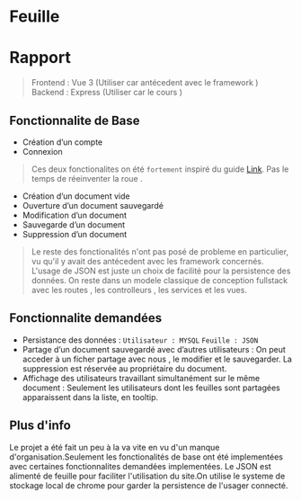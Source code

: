# Feuille
  # Rapport <br />
 >Frontend : Vue 3 (Utiliser car antécedent avec le framework )<br />
 >Backend :  Express (Utiliser car le cours )

## Fonctionnalite de Base

* Création d’un compte
* Connexion

> Ces deux fonctionalites on été `fortement` inspiré du guide [Link](https://www.bezkoder.com/node-express-vue-jwt-auth/). Pas le temps de réeinventer la roue .
	
* Création d’un document vide
* Ouverture d’un document sauvegardé
* Modification d’un document
* Sauvegarde d’un document
* Suppression d’un document

> Le reste des fonctionalités n'ont pas posé de probleme en particulier, vu qu'il y avait des antécedent avec les framework concernés.
> L'usage de JSON est juste un choix de facilité pour la persistence des données.
> On reste dans un modele classique de conception fullstack avec les routes , les controlleurs , les services et les vues.

## Fonctionnalite demandées

* Persistance des données : `Utilisateur : MYSQL` `Feuille : JSON`
* Partage d’un document sauvegardé avec d’autres utilisateurs :
On peut acceder à un ficher partage avec nous , le modifier et le sauvegarder.
La suppression est réservée au propriétaire du document.
* Affichage des utilisateurs travaillant simultanément sur le même document :
Seulement les utilisateurs dont les feuilles sont partagées apparaissent dans la liste, en tooltip.

## Plus d'info
Le projet a été fait un peu à la va vite en vu d'un manque d'organisation.Seulement les fonctionalités de base ont été implementées avec certaines fonctionnalites demandées
implementées. Le JSON est alimenté de feuille pour faciliter l'utilisation du site.On utilise le systeme de stockage local de chrome pour garder la persistence de l'usager 
connecté.
